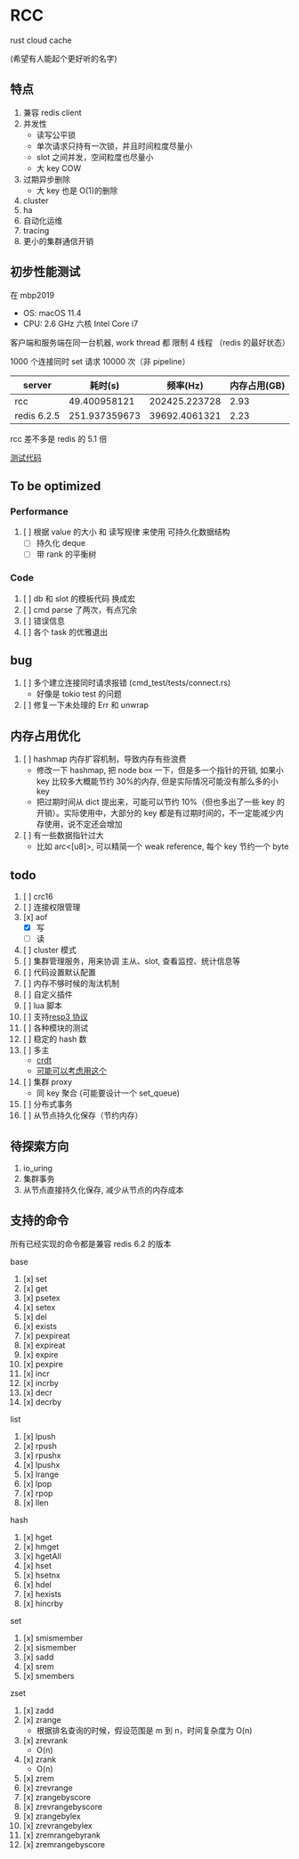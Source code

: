# RCC

rust cloud cache

(希望有人能起个更好听的名字)

## 特点

1. 兼容 redis client
1. 并发性
   - 读写公平锁
   - 单次请求只持有一次锁，并且时间粒度尽量小
   - slot 之间并发，空间粒度也尽量小
   - 大 key COW
1. 过期异步删除
   - 大 key 也是 O(1)的删除
1. cluster
1. ha
1. 自动化运维
1. tracing
1. 更小的集群通信开销

## 初步性能测试

在 mbp2019

- OS: macOS 11.4
- CPU: 2.6 GHz 六核 Intel Core i7

客户端和服务端在同一台机器, work thread 都 限制 4 线程 （redis 的最好状态）

1000 个连接同时 set 请求 10000 次（非 pipeline）

| server      | 耗时(s)       | 频率(Hz)      | 内存占用(GB) |
| ----------- | ------------- | ------------- | ------------ |
| rcc         | 49.400958121  | 202425.223728 | 2.93         |
| redis 6.2.5 | 251.937359673 | 39692.4061321 | 2.23         |

rcc 差不多是 redis 的 5.1 倍

[测试代码](cmd_test/bin/simple_bench.rs)

## To be optimized

### Performance

1. [ ] 根据 value 的大小 和 读写规律 来使用 可持久化数据结构
   - [ ] 持久化 deque
   - [ ] 带 rank 的平衡树

### Code

1. [ ] db 和 slot 的模板代码 换成宏
1. [ ] cmd parse 了两次，有点冗余
1. [ ] 错误信息
1. [ ] 各个 task 的优雅退出

## bug

1. [ ] 多个建立连接同时请求报错 (cmd_test/tests/connect.rs)
   - 好像是 tokio test 的问题
1. [ ] 修复一下未处理的 Err 和 unwrap

## 内存占用优化

1. [ ] hashmap 内存扩容机制，导致内存有些浪费
   - 修改一下 hashmap, 把 node box 一下，但是多一个指针的开销, 如果小 key 比较多大概能节约 30%的内存, 但是实际情况可能没有那么多的小 key
   - 把过期时间从 dict 提出来，可能可以节约 10%（但也多出了一些 key 的开销）。实际使用中，大部分的 key 都是有过期时间的，不一定能减少内存使用，说不定还会增加
1. [ ] 有一些数据指针过大
   - 比如 arc<[u8]>, 可以精简一个 weak reference, 每个 key 节约一个 byte

## todo

1. [ ] crc16
1. [ ] 连接权限管理
1. [x] aof
   - [x] 写
   - [ ] 读
1. [ ] cluster 模式
1. [ ] 集群管理服务，用来协调 主从、slot, 查看监控、统计信息等
1. [ ] 代码设置默认配置
1. [ ] 内存不够时候的淘汰机制
1. [ ] 自定义插件
1. [ ] lua 脚本
1. [ ] 支持[resp3 协议](https://www.zeekling.cn/articles/2021/01/10/1610263628832.html)
1. [ ] 各种模块的测试
1. [ ] 稳定的 hash 数
1. [ ] 多主
   - [crdt](https://josephg.com/blog/crdts-go-brrr/)
   - [可能可以考虑用这个](https://github.com/josephg/diamond-types)
1. [ ] 集群 proxy
   - 同 key 聚合 (可能要设计一个 set_queue)
1. [ ] 分布式事务
1. [ ] 从节点持久化保存（节约内存）

## 待探索方向

1. io_uring
1. 集群事务
1. 从节点直接持久化保存, 减少从节点的内存成本

## 支持的命令

所有已经实现的命令都是兼容 redis 6.2 的版本

base

1. [x] set
1. [x] get
1. [x] psetex
1. [x] setex
1. [x] del
1. [x] exists
1. [x] pexpireat
1. [x] expireat
1. [x] expire
1. [x] pexpire
1. [x] incr
1. [x] incrby
1. [x] decr
1. [x] decrby

list

1. [x] lpush
1. [x] rpush
1. [x] rpushx
1. [x] lpushx
1. [x] lrange
1. [x] lpop
1. [x] rpop
1. [x] llen

hash

1. [x] hget
1. [x] hmget
1. [x] hgetAll
1. [x] hset
1. [x] hsetnx
1. [x] hdel
1. [x] hexists
1. [x] hincrby

set

1. [x] smismember
1. [x] sismember
1. [x] sadd
1. [x] srem
1. [x] smembers

zset

1. [x] zadd
1. [x] zrange
   - 根据排名查询的时候，假设范围是 m 到 n，时间复杂度为 O(n)
1. [x] zrevrank
   - O(n)
1. [x] zrank
   - O(n)
1. [x] zrem
1. [x] zrevrange
1. [x] zrangebyscore
1. [x] zrevrangebyscore
1. [x] zrangebylex
1. [x] zrevrangebylex
1. [x] zremrangebyrank
1. [x] zremrangebyscore
